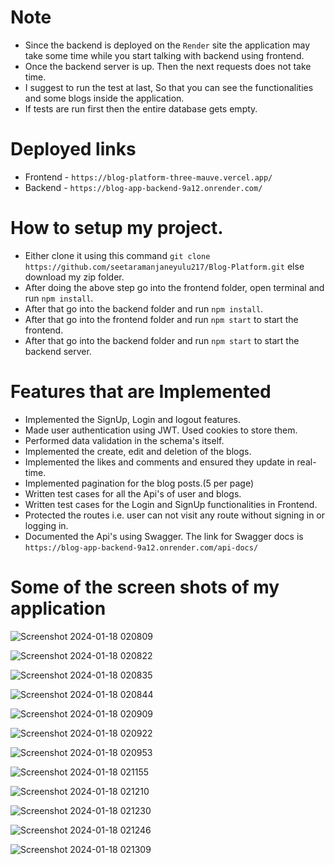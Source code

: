 # Note
- Since the backend is deployed on the `Render` site the application may take some time while you start talking with backend using frontend.
- Once the backend server is up. Then the next requests does not take time.
- I suggest to run the test at last, So that you can see the functionalities and some blogs inside the application. 
- If tests are run first then the entire database gets empty. 


# Deployed links
- Frontend - `https://blog-platform-three-mauve.vercel.app/`
- Backend - `https://blog-app-backend-9a12.onrender.com/`


# How to setup my project.
 
 - Either clone it using this command `git clone https://github.com/seetaramanjaneyulu217/Blog-Platform.git`  else download my zip folder.
 - After doing the above step go into the frontend folder, open terminal and run `npm install`.
 - After that go into the backend folder and run `npm install`.
 - After that go into the frontend folder and run `npm start` to start the frontend.
 - After that go into the backend folder and run `npm start` to start the backend server.



 # Features that are Implemented
 - Implemented the SignUp, Login and logout features.
 - Made user authentication using JWT. Used cookies to store them.
 - Performed data validation in the schema's itself.
 - Implemented the create, edit and deletion of the blogs.
 - Implemented the likes and comments and ensured they update in real-time.
 - Implemented pagination for the blog posts.(5 per page)
 - Written test cases for all the Api's of user and blogs.
 - Written test cases for the Login and SignUp functionalities in Frontend.
 - Protected the routes i.e. user can not visit any route without signing in or logging in.
 - Documented the Api's using Swagger. The link for Swagger docs is `https://blog-app-backend-9a12.onrender.com/api-docs/`


 # Some of the screen shots of my application
![Screenshot 2024-01-18 020809](https://github.com/seetaramanjaneyulu217/Blog-Platform/assets/118277766/0a961351-1dff-4c5a-b700-9ac8b92e777c)

![Screenshot 2024-01-18 020822](https://github.com/seetaramanjaneyulu217/Blog-Platform/assets/118277766/3c0e6bf1-bd16-4ecc-b00b-ed5e4182f06b)

![Screenshot 2024-01-18 020835](https://github.com/seetaramanjaneyulu217/Blog-Platform/assets/118277766/c2d75f78-6384-4b4f-bbae-e76c0e1e680e)

![Screenshot 2024-01-18 020844](https://github.com/seetaramanjaneyulu217/Blog-Platform/assets/118277766/0515ba52-1c2f-467f-88f8-32ffb1f604ae)

![Screenshot 2024-01-18 020909](https://github.com/seetaramanjaneyulu217/Blog-Platform/assets/118277766/1f8878de-b82a-42bd-85bc-06b0fc27cef7)

![Screenshot 2024-01-18 020922](https://github.com/seetaramanjaneyulu217/Blog-Platform/assets/118277766/6ba6f23d-b6a6-47fb-afe3-a9e6ab073ae4)

![Screenshot 2024-01-18 020953](https://github.com/seetaramanjaneyulu217/Blog-Platform/assets/118277766/6bf3e82d-164c-439b-9a8b-beba30771e7f)

![Screenshot 2024-01-18 021155](https://github.com/seetaramanjaneyulu217/Blog-Platform/assets/118277766/9f280c31-f657-4567-aed8-c8ea5e9fb3d2)

![Screenshot 2024-01-18 021210](https://github.com/seetaramanjaneyulu217/Blog-Platform/assets/118277766/3f2af079-9931-4e03-969b-388e46382b7e)

![Screenshot 2024-01-18 021230](https://github.com/seetaramanjaneyulu217/Blog-Platform/assets/118277766/6f57c75f-b751-4b83-8ba8-65e413a8c199)

![Screenshot 2024-01-18 021246](https://github.com/seetaramanjaneyulu217/Blog-Platform/assets/118277766/aeee33b4-5071-4550-bdf9-a28a78278c66)

![Screenshot 2024-01-18 021309](https://github.com/seetaramanjaneyulu217/Blog-Platform/assets/118277766/5c151e66-8f3a-4cd5-b062-f8232944aa6b)
